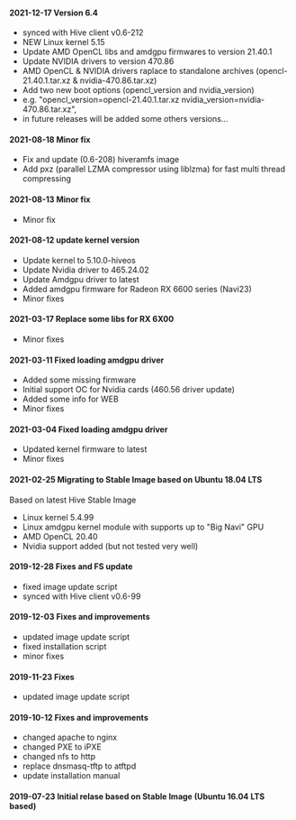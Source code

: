 #### 2021-12-17 Version 6.4
* synced with Hive client v0.6-212
* NEW Linux kernel 5.15
* Update AMD OpenCL libs and amdgpu firmwares to version 21.40.1
* Update NVIDIA drivers to version 470.86
* AMD OpenCL & NVIDIA drivers raplace to standalone archives (opencl-21.40.1.tar.xz & nvidia-470.86.tar.xz)
* Add two new boot options (opencl_version and nvidia_version)
*    e.g. "opencl_version=opencl-21.40.1.tar.xz nvidia_version=nvidia-470.86.tar.xz", 
*    in future releases will be added some others versions...


#### 2021-08-18 Minor fix
* Fix and update (0.6-208) hiveramfs image
* Add pxz (parallel LZMA compressor using liblzma) for fast multi thread compressing


#### 2021-08-13 Minor fix
* Minor fix

#### 2021-08-12 update kernel version
* Update kernel to 5.10.0-hiveos
* Update Nvidia driver to 465.24.02
* Update Amdgpu driver to latest
* Added amdgpu firmware for Radeon RX 6600 series (Navi23)
* Minor fixes

#### 2021-03-17 Replace some libs for RX 6X00
* Minor fixes

#### 2021-03-11 Fixed loading amdgpu driver
* Added some missing firmware
* Initial support OC for Nvidia cards (460.56 driver update)
* Added some info for WEB
* Minor fixes

#### 2021-03-04 Fixed loading amdgpu driver
* Updated kernel firmware to latest 
* Minor fixes
 
#### 2021-02-25 Migrating to Stable Image based on Ubuntu 18.04 LTS
Based on latest Hive Stable Image
* Linux kernel 5.4.99
* Linux amdgpu kernel module  with supports up to "Big Navi" GPU
* AMD OpenCL 20.40
* Nvidia support added (but not tested very well)

#### 2019-12-28 Fixes and FS update
* fixed image update script
* synced with Hive client v0.6-99

#### 2019-12-03 Fixes and improvements
* updated image update script
* fixed installation script
* minor fixes

#### 2019-11-23 Fixes
* updated image update script

#### 2019-10-12 Fixes and improvements
* changed apache to nginx
* changed PXE to iPXE
* changed nfs to http
* replace dnsmasq-tftp to atftpd
* update installation manual

#### 2019-07-23 Initial relase based on Stable Image (Ubuntu 16.04 LTS based)

